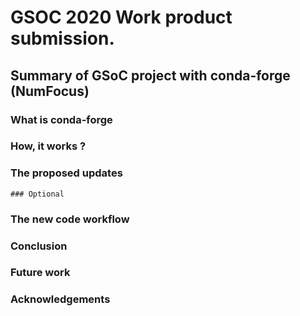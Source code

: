 # GSOC 2020 Work product submission.

## Summary of GSoC project with conda-forge (NumFocus)


### What is conda-forge

### How, it works ?

### The proposed updates

    ### Optional

### The new code workflow

### Conclusion

### Future work

### Acknowledgements
